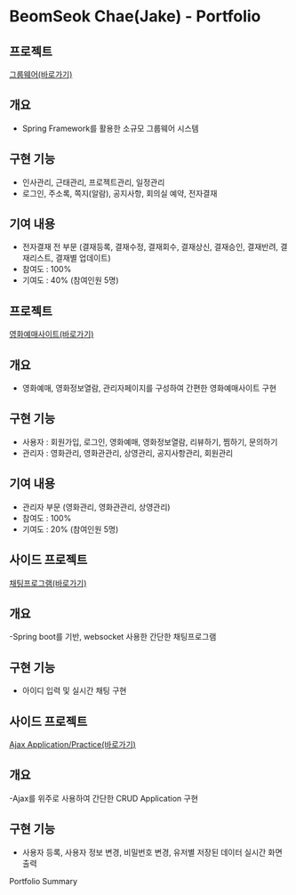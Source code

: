 # BeomSeok Chae(Jake) - Portfolio 

## 프로젝트

[그룹웨어(바로가기)](https://github.com/cbsmycom/BYEWORKS)

## 개요
- Spring Framework를 활용한 소규모 그룹웨어 시스템

## 구현 기능
- 인사관리, 근태관리, 프로젝트관리, 일정관리
- 로그인, 주소록, 쪽지(알람), 공지사항, 회의실 예약, 전자결재

## 기여 내용
- 전자결재 전 부문 (결재등록, 결재수정, 결재회수, 결재상신, 결재승인, 결재반려, 결재리스트, 결재별 업데이트)
- 참여도 : 100%
- 기여도 : 40% (참여인원 5명)

## 프로젝트
[영화예매사이트(바로가기)](https://github.com/cbsmycom/PICTURES)

## 개요
- 영화예매, 영화정보열람, 관리자페이지를 구성하여 간편한 영화예매사이트 구현

## 구현 기능
- 사용자 : 회원가입, 로그인, 영화예매, 영화정보열람, 리뷰하기, 찜하기, 문의하기
- 관리자 : 영화관리, 영화관관리, 상영관리, 공지사항관리, 회원관리

## 기여 내용
- 관리자 부문 (영화관리, 영화관관리, 상영관리)
- 참여도 : 100%
- 기여도 : 20% (참여인원 5명)

## 사이드 프로젝트
[채팅프로그램(바로가기)](https://github.com/cbsmycom/BUMBLETALK)

## 개요
-Spring boot를 기반, websocket 사용한 간단한 채팅프로그램

## 구현 기능
- 아이디 입력 및 실시간 채팅 구현

## 사이드 프로젝트
[Ajax Application/Practice(바로가기)](https://github.com/cbsmycom/AjaxApplication)

## 개요
-Ajax를 위주로 사용하여 간단한 CRUD Application 구현

## 구현 기능
- 사용자 등록, 사용자 정보 변경, 비밀번호 변경, 유저별 저장된 데이터 실시간 화면 출력

Portfolio Summary

